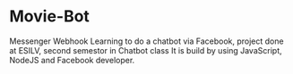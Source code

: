 # Movie-Bot
Messenger Webhook
Learning to do a chatbot via Facebook, project done at ESILV, second semestor in Chatbot class
It is build by using JavaScript, NodeJS and Facebook developer.
